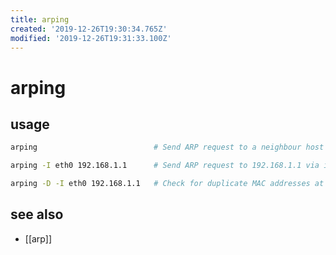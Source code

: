 ```yaml
---
title: arping
created: '2019-12-26T19:30:34.765Z'
modified: '2019-12-26T19:31:33.100Z'
---
```


# arping

## usage
```sh
arping                          # Send ARP request to a neighbour host

arping -I eth0 192.168.1.1      # Send ARP request to 192.168.1.1 via interface eth0

arping -D -I eth0 192.168.1.1   # Check for duplicate MAC addresses at 192.168.1.1 on eth0
```

## see also
- [[arp]]
